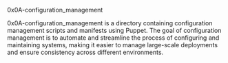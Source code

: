 0x0A-configuration_management

0x0A-configuration_management is a directory containing configuration management scripts and manifests using Puppet. The goal of configuration management is to automate and streamline the process of configuring and maintaining systems, making it easier to manage large-scale deployments and ensure consistency across different environments.